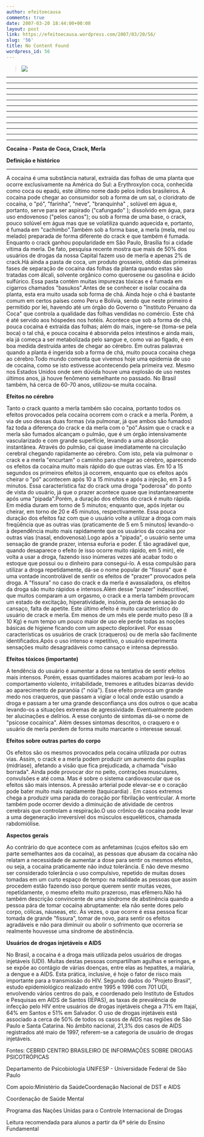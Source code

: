```yaml
---
author: efeitoecausa
comments: true
date: 2007-03-20 18:44:00+00:00
layout: post
link: https://efeitoecausa.wordpress.com/2007/03/20/56/
slug: '56'
title: No Content Found
wordpress_id: 56
---
```


>[![](http://efeitoecausa.files.wordpress.com/2007/03/crack.jpg?w=300)](http://efeitoecausa.files.wordpress.com/2007/03/crack.jpg)  
  


****

****

****

****

****

****

****

****

****

****

****

****

**Cocaína - Pasta de Coca, Crack, Merla**

  


  


**Definição e histórico**

  


****

  


A cocaína é uma substância natural, extraída das folhas de uma planta que ocorre exclusivamente na América do Sul: a Erythroxylon coca, conhecida como coca ou epadú, este último nome dado pelos índios brasileiros. A cocaína pode chegar ao consumidor sob a forma de um sal, o cloridrato de cocaína, o "pó", "farinha", "neve", "branquinha" , solúvel em água e, portanto, serve para ser aspirado ("cafungado" ); dissolvido em água, para uso endovenoso ("pelos canos"); ou sob a forma de uma base, o crack, pouco solúvel em água mas que se volatiliza quando aquecida e, portanto, é fumada em "cachimbo".Também sob a forma base, a merla (mela, mel ou melado) preparada de forma diferente do crack e que também é fumada. Enquanto o crack ganhou popularidade em São Paulo, Brasília foi a cidade vítima da merla. De fato, pesquisa recente mostra que mais de 50% dos usuários de drogas da nossa Capital fazem uso de merla e apenas 2% de crack.Há ainda a pasta de coca, um produto grosseiro, obtido das primeiras fases de separação de cocaína das folhas da planta quando estas são tratadas com álcali, solvente orgânico como querosene ou gasolina e ácido sulfúrico. Essa pasta contém muitas impurezas tóxicas e é fumada em cigarros chamados "basukos".Antes de se conhecer e isolar cocaína da planta, esta era muito usada sob forma de chá. Ainda hoje o chá é bastante comum em certos países como Peru e Bolívia, sendo que neste primeiro é permitido por lei, havendo até um órgão do Governo o "Instituto Peruano da Coca" que controla a qualidade das folhas vendidas no comércio. Este chá é até servido aos hóspedes nos hotéis. Acontece que sob a forma de chá, pouca cocaína é extraída das folhas; além do mais, ingere-se (toma-se pela boca) o tal chá, e pouca cocaína é absorvida pelos intestinos e ainda mais, ela já começa a ser metabolizada pelo sangue e, como vai ao fígado, é em boa medida destruída antes de chegar ao cérebro. Em outras palavras quando a planta é ingerida sob a forma de chá, muito pouca cocaína chega ao cérebro.Todo mundo comenta que vivemos hoje uma epidemia de uso de cocaína, como se isto estivesse acontecendo pela primeira vez. Mesmo nos Estados Unidos onde sem dúvida houve uma explosão de uso nestes últimos anos, já houve fenômeno semelhante no passado. No Brasil também, há cerca de 60-70 anos, utilizou-se muita cocaína.

  


  


**Efeitos no cérebro**

  


  


Tanto o crack quanto a merla também são cocaína, portanto todos os efeitos provocados pela cocaína ocorrem com o crack e a merla. Porém, a via de uso dessas duas formas (via pulmonar, já que ambos são fumados) faz toda a diferença do crack e da merla com o "pó".Assim que o crack e a merla são fumados alcançam o pulmão, que é um órgão intensivamente vascularizado e com grande superfície, levando a uma absorção instantânea. Através do pulmão, cai quase imediatamente na circulação cerebral chegando rapidamente ao cérebro. Com isto, pela via pulmonar o crack e a merla "encurtam" o caminho para chegar ao cérebro, aparecendo os efeitos da cocaína muito mais rápido do que outras vias. Em 10 a 15 segundos os primeiros efeitos já ocorrem, enquanto que os efeitos após cheirar o "pó" acontecem após 10 a 15 minutos e após a injeção, em 3 a 5 minutos. Essa característica faz do crack uma droga "poderosa" do ponto de vista do usuário, já que o prazer acontece quase que instantaneamente após uma "pipada".Porém, a duração dos efeitos do crack é muito rápida. Em média duram em torno de 5 minutos; enquanto que, após injetar ou cheirar, em torno de 20 e 45 minutos, respectivamente. Essa pouca duração dos efeitos faz com que o usuário volte a utilizar a droga com mais freqüência que as outras vias (praticamente de 5 em 5 minutos) levando-o à dependência muito mais rapidamente que os usuários da cocaína por outras vias (nasal, endovenosa).Logo após a "pipada", o usuário sente uma sensação de grande prazer, intensa euforia e poder. É tão agradável que, quando desaparece o efeito (e isso ocorre muito rápido, em 5 min), ele volta a usar a droga, fazendo isso inúmeras vezes até acabar todo o estoque que possui ou o dinheiro para consegui-lo. A essa compulsão para utilizar a droga repetidamente, dá-se o nome popular de "fissura" que é uma vontade incontrolável de sentir os efeitos de "prazer" provocados pela droga. A "fissura" no caso do crack e da merla é avassaladora, os efeitos da droga são muito rápidos e intensos.Além desse "prazer" indescritível, que muitos comparam a um orgasmo, o crack e a merla também provocam um estado de excitação, hiperatividade, insônia, perda de sensação do cansaço, falta de apetite. Este último efeito é muito característico do usuário de crack e merla. Em menos de um mês ele perde muito peso (8 a 10 Kg) e num tempo um pouco maior de uso ele perde todas as noções básicas de higiene ficando com um aspecto deplorável. Por essas características os usuários de crack (craqueros) ou de merla são facilmente identificados.Após o uso intenso e repetitivo, o usuário experimenta sensações muito desagradáveis como cansaço e intensa depressão.

  


  


**Efeitos tóxicos (importante)**

  


  


A tendência do usuário é aumentar a dose na tentativa de sentir efeitos mais intensos. Porém, essas quantidades maiores acabam por levá-lo ao comportamento violento, irritabilidade, tremores e atitudes bizarras devido ao aparecimento de paranóia (" nóia"). Esse efeito provoca um grande medo nos craqueros, que passam a vigiar o local onde estão usando a droga e passam a ter uma grande desconfiança uns dos outros o que acaba levando-os a situações extremas de agressividade. Eventualmente podem ter alucinações e delírios. A esse conjunto de sintomas dá-se o nome de "psicose cocaínica". Além desses sintomas descritos, o craquero e o usuário de merla perdem de forma muito marcante o interesse sexual.

  


  


**Efeitos sobre outras partes do corpo**

  


  


Os efeitos são os mesmos provocados pela cocaína utilizada por outras vias. Assim, o crack e a merla podem produzir um aumento das pupilas (midríase), afetando a visão que fica prejudicada, a chamada "visão borrada". Ainda pode provocar dor no peito, contrações musculares, convulsões e até coma. Mas é sobre o sistema cardiovascular que os efeitos são mais intensos. A pressão arterial pode elevar-se e o coração pode bater muito mais rapidamente (taquicardia) . Em casos extremos chega a produzir uma parada do coração por fibrilação ventricular. A morte também pode ocorrer devido a diminuição de atividade de centros cerebrais que controlam a respiração.O uso crônico da cocaína pode levar a uma degeneração irreversível dos músculos esqueléticos, chamada rabdomiólise.

  


  


**Aspectos gerais**

  


  


Ao contrário do que acontece com as anfetaminas (cujos efeitos são em parte semelhantes aos da cocaína), as pessoas que abusam da cocaína não relatam a necessidade de aumentar a dose para sentir os mesmos efeitos, ou seja, a cocaína praticamente não induz tolerância. E não deve mesmo ser considerado tolerância o uso compulsivo, repetido de muitas doses tomadas em um curto espaço de tempo: na realidade as pessoas que assim procedem estão fazendo isso porque querem sentir muitas vezes, repetidamente, o mesmo efeito muito prazeroso, mas efêmero.Não há também descrição convincente de uma síndrome de abstinência quando a pessoa pára de tomar cocaína abruptamente: ela não sente dores pelo corpo, cólicas, náuseas, etc. Às vezes, o que ocorre é essa pessoa ficar tomada de grande "fissura", tomar de novo, para sentir os efeitos agradáveis e não para diminuir ou abolir o sofrimento que ocorreria se realmente houvesse uma síndrome de abstinência.

  


  


**Usuários de drogas injetáveis e AIDS**

  


  


No Brasil, a cocaína é a droga mais utilizada pelos usuários de drogas injetáveis (UDI). Muitas destas pessoas compartilham agulhas e seringas, e se expõe ao contágio de várias doenças, entre elas as hepatites, a malária, a dengue e a AIDS. Esta prática, inclusive, é hoje o fator de risco mais importante para a transmissão do HIV. Segundo dados do "Projeto Brasil", estudo epidemiológico realizado entre 1995 e 1996 com 701 UDI, envolvendo vários centros do país, e coordenado pelo Instituto de Estudos e Pesquisas em AIDS de Santos (IEPAS), as taxas de prevalência de infecção pelo HIV entre usuários de drogas injetáveis chega a 71% em Itajaí, 64% em Santos e 51% em Salvador. O uso de drogas injetáveis está associado a cerca de 50% de todos os casos de AIDS nas regiões de São Paulo e Santa Catarina. No âmbito nacional, 21,3% dos casos de AIDS registrados até maio de 1997, referem-se a categoria de usuário de drogas injetáveis.

  


  


Fontes: CEBRID CENTRO BRASILEIRO DE INFORMAÇÕES SOBRE DROGAS PSICOTRÓPICAS

  


Departamento de Psicobiologia UNIFESP - Universidade Federal de São Paulo

  


Com apoio:Ministério da SaúdeCoordenação Nacional de DST e AIDS

  


Coordenação de Saúde Mental

  


Programa das Nações Unidas para o Controle Internacional de Drogas 

  


Leitura recomendada para alunos a partir da 6ª série do Ensino Fundamental
